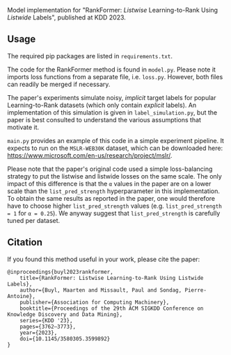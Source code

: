 Model implementation for "RankFormer: *Listwise* Learning-to-Rank Using *Listwide* Labels", published at KDD 2023.

## Usage

The required pip packages are listed in `requirements.txt`.

The code for the RankFormer method is found in `model.py`. Please note it imports loss functions from a separate file, i.e. `loss.py`. However, both files can readily be merged if necessary.

The paper's experiments simulate noisy, *implicit* target labels for popular Learning-to-Rank datasets (which only contain *explicit* labels). An implementation of this simulation is given in `label_simulation.py`, but the paper is best consulted to understand the various assumptions that motivate it.

`main.py` provides an example of this code in a simple experiment pipeline. It expects to run on the `MSLR-WEB30K` dataset, which can be downloaded here: <https://www.microsoft.com/en-us/research/project/mslr/>.

Please note that the paper's original code used a simple loss-balancing strategy to put the listwise and listwide losses on the same scale. The only impact of this difference is that the `α` values in the paper are on a lower scale than the `list_pred_strength` hyperparameter in this implementation. To obtain the same results as reported in the paper, one would therefore have to choose higher `list_pred_strength` values (e.g. `list_pred_strength = 1` for `α = 0.25`). We anyway suggest that `list_pred_strength` is carefully tuned per dataset.

## Citation


If you found this method useful in your work, please cite the paper:

    @inproceedings{buyl2023rankformer,
        title={RankFormer: Listwise Learning-to-Rank Using Listwide Labels},
        author={Buyl, Maarten and Missault, Paul and Sondag, Pierre-Antoine},
        publisher={Association for Computing Machinery},
        booktitle={Proceedings of the 29th ACM SIGKDD Conference on Knowledge Discovery and Data Mining},
        series={KDD '23},
        pages={3762–3773},
        year={2023},
        doi={10.1145/3580305.3599892}
    }
